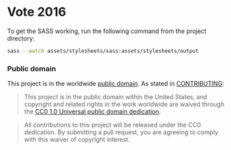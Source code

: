 # Vote 2016

To get the SASS working, run the following command from the project directory:

```sh
sass --watch assets/stylesheets/sass:assets/stylesheets/output
```

### Public domain

This project is in the worldwide [public domain](LICENSE.md). As stated in [CONTRIBUTING](CONTRIBUTING.md):

> This project is in the public domain within the United States, and copyright
> and related rights in the work worldwide are waived through the
> [CC0 1.0 Universal public domain dedication](https://creativecommons.org/publicdomain/zero/1.0/).

> All contributions to this project will be released under the CC0 dedication.
> By submitting a pull request, you are agreeing to comply with this waiver of copyright interest.
